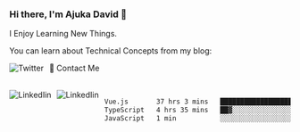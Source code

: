 ### Hi there, I'm Ajuka David 🥷

I Enjoy Learning New Things.

You can learn about Technical Concepts from my blog:

<a href="https://tobit.hashnode.dev/"> <img src="https://img.shields.io/badge/Hashnode-2962FF?style=for-the-badge&logo=hashnode&logoColor=white"
     alt="Twitter"
     style="float: left; margin-right: 10px;" /> </a>


📱 Contact Me

<br />
<a href="https://www.linkedin.com/in/david-ajuka-630660144/"> <img src="https://img.shields.io/badge/LinkedIn-0077B5?style=for-the-badge&logo=linkedin&logoColor=white"
     alt="LinkedIin"
     style="float: left; margin-right: 10px;" /> </a> <a href="mailto:ajuka.zephiniah@gmail.com"> <img src="https://img.shields.io/badge/Gmail-D14836?style=for-the-badge&logo=gmail&logoColor=white"
     alt="LinkedIin"
     style="float: left; margin-right: 10px;" /> </a>
     

<!--START_SECTION:waka-->

```txt
Vue.js       37 hrs 3 mins   ██████████████████████▒░░   88.91 %
TypeScript   4 hrs 35 mins   ██▓░░░░░░░░░░░░░░░░░░░░░░   11.02 %
JavaScript   1 min           ░░░░░░░░░░░░░░░░░░░░░░░░░   00.07 %
```

<!--END_SECTION:waka-->
